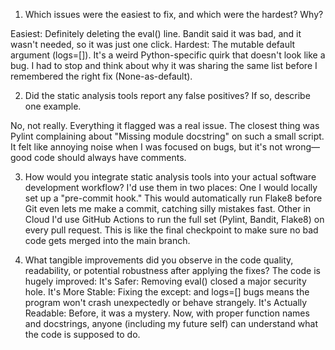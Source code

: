 1. Which issues were the easiest to fix, and which were the hardest? Why?

Easiest: Definitely deleting the eval() line. Bandit said it was bad, and it wasn't needed, so it was just one click.
Hardest: The mutable default argument (logs=[]). It's a weird Python-specific quirk that doesn't look like a bug. I had to stop and think about why it was sharing the same list before I remembered the right fix (None-as-default).

2. Did the static analysis tools report any false positives? If so, describe one example.

No, not really. Everything it flagged was a real issue. The closest thing was Pylint complaining about "Missing module docstring" on such a small script. It felt like annoying noise when I was focused on bugs, but it's not wrong—good code should always have comments.

3. How would you integrate static analysis tools into your actual software development workflow?
I'd use them in two places:
One I would locally set up a "pre-commit hook." This would automatically run Flake8 before Git even lets me make a commit, catching silly mistakes fast.
Other in Cloud I'd use GitHub Actions to run the full set (Pylint, Bandit, Flake8) on every pull request. This is like the final checkpoint to make sure no bad code gets merged into the main branch.

4. What tangible improvements did you observe in the code quality, readability, or potential robustness after applying the fixes?
The code is hugely improved:
It's Safer: Removing eval() closed a major security hole.
It's More Stable: Fixing the except: and logs=[] bugs means the program won't crash unexpectedly or behave strangely.
It's Actually Readable: Before, it was a mystery. Now, with proper function names and docstrings, anyone (including my future self) can understand what the code is supposed to do.